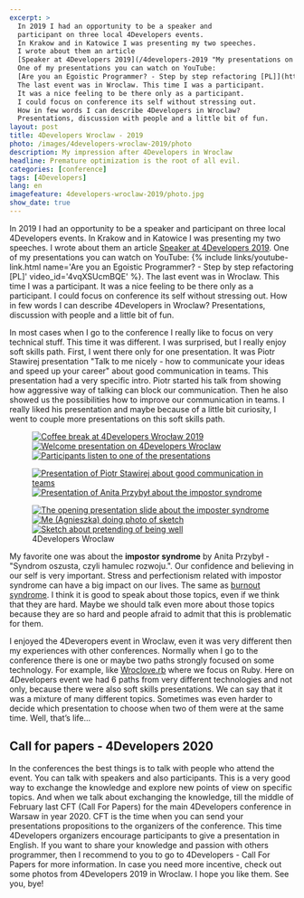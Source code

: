 ```yaml
---
excerpt: >
  In 2019 I had an opportunity to be a speaker and
  participant on three local 4Developers events.
  In Krakow and in Katowice I was presenting my two speeches.
  I wrote about them an article
  [Speaker at 4Developers 2019](/4developers-2019 "My presentations on 4Developers 2019").
  One of my presentations you can watch on YouTube:
  [Are you an Egoistic Programmer? - Step by step refactoring [PL]](https://www.youtube.com/watch?v=4vqXSUcmBQE).
  The last event was in Wroclaw. This time I was a participant.
  It was a nice feeling to be there only as a participant.
  I could focus on conference its self without stressing out.
  How in few words I can describe 4Developers in Wroclaw?
  Presentations, discussion with people and a little bit of fun.
layout: post
title: 4Developers Wroclaw - 2019
photo: /images/4developers-wroclaw-2019/photo
description: My impression after 4Developers in Wroclaw
headline: Premature optimization is the root of all evil.
categories: [conference]
tags: [4Developers]
lang: en
imagefeature: 4developers-wroclaw-2019/photo.jpg
show_date: true
---
```


In 2019 I had an opportunity to be a speaker and participant on three local 4Developers events. In Krakow and in Katowice I was presenting my two speeches. I wrote about them an article [Speaker at 4Developers 2019]({{site.baseurl}}/4developers-2019 "My presentations on 4Developers 2019"). One of my presentations you can watch on YouTube:
{% include links/youtube-link.html
   name='Are you an Egoistic Programmer? - Step by step refactoring [PL]'
   video_id='4vqXSUcmBQE' %}.
The last event was in Wroclaw. This time I was a participant. It was a nice feeling to be there only as a participant. I could focus on conference its self without stressing out. How in few words I can describe 4Developers in Wroclaw? Presentations, discussion with people and a little bit of fun. 

In most cases when I go to the conference I really like to focus on very technical stuff. This time it was different. I was surprised, but I really enjoy soft skills path. First, I went there only for one presentation. It was Piotr Stawirej presentation "Talk to me nicely - how to communicate your ideas and speed up your career" about good communication in teams. This presentation had a very specific intro. Piotr started his talk from showing how aggressive way of talking can block our communication. Then he also showed us the possibilities how to improve our communication in teams. I really liked his presentation and maybe because of a little bit curiosity, I went to couple more presentations on this soft skills path. 

<figure class='third'>
  <a href="{{ site.baseurl_root }}/images/4developers-wroclaw-2019/01-coffee-break-4developers-wroclaw-2019.jpg">
    <img src="{{ site.baseurl_root }}/images/4developers-wroclaw-2019/thumbs/01-coffee-break-4developers-wroclaw-2019.jpg"
         alt='Coffee break at 4Developers Wrocław 2019'>
  </a>
  <a href="{{ site.baseurl_root }}/images/4developers-wroclaw-2019/02-welcome-presentation-4developers-wroclaw-2019.jpg">
    <img src="{{ site.baseurl_root }}/images/4developers-wroclaw-2019/thumbs/02-welcome-presentation-4developers-wroclaw-2019.jpg"
         alt='Welcome presentation on 4Developers Wroclaw'>
  </a>
  <a href="{{ site.baseurl_root }}/images/4developers-wroclaw-2019/03-participants-4developers-wroclaw-2019.jpg">
    <img src="{{ site.baseurl_root }}/images/4developers-wroclaw-2019/thumbs/03-participants-4developers-wroclaw-2019.jpg"
         alt='Participants listen to one of the presentations'>
  </a>
</figure>
<figure class='half'>
  <a href="{{ site.baseurl_root }}/images/4developers-wroclaw-2019/04-good-team-communication-piotr-stawirej.jpg">
    <img src="{{ site.baseurl_root }}/images/4developers-wroclaw-2019/thumbs/04-good-team-communication-piotr-stawirej.jpg"
         alt='Presentation of Piotr Stawirej about good communication in teams'>
  </a>
  <a href="{{ site.baseurl_root }}/images/4developers-wroclaw-2019/05-impostor-syndrome-anita-przybyl.jpg">
    <img src="{{ site.baseurl_root }}/images/4developers-wroclaw-2019/thumbs/05-impostor-syndrome-anita-przybyl.jpg"
         alt='Presentation of Anita Przybył about the impostor syndrome'>
  </a>
</figure>
<figure class='third'>
  <a href="{{ site.baseurl_root }}/images/4developers-wroclaw-2019/06-imposter-syndrome-opening-slide.jpg">
    <img src="{{ site.baseurl_root }}/images/4developers-wroclaw-2019/thumbs/06-imposter-syndrome-opening-slide.jpg"
         alt='The opening presentation slide about the imposter syndrome'>
  </a>
  <a href="{{ site.baseurl_root }}/images/4developers-wroclaw-2019/07-imposter-syndrome-recursion.jpg">
    <img src="{{ site.baseurl_root }}/images/4developers-wroclaw-2019/thumbs/07-imposter-syndrome-recursion.jpg"
         alt='Me (Agnieszka) doing photo of sketch'>
  </a>
  <a href="{{ site.baseurl_root }}/images/4developers-wroclaw-2019/08-impostor-syndrome-calling-for-help.jpg">
    <img src="{{ site.baseurl_root }}/images/4developers-wroclaw-2019/thumbs/08-impostor-syndrome-calling-for-help.jpg"
         alt='Sketch about pretending of being well'>
  </a>
  <figcaption>4Developers Wroclaw</figcaption>
</figure>

My favorite one was about the **impostor syndrome** by Anita Przybył - "Syndrom oszusta, czyli hamulec rozwoju.". Our confidence and believing in our self is very important. Stress and perfectionism related with impostor syndrome can have a big impact on our lives. The same as [burnout syndrome]({{site.baseurl}}/occupational-burnout "Occupational burnout syndrome"). I think it is good to speak about those topics, even if we think that they are hard. Maybe we should talk even more about those topics because they are so hard and people afraid to admit that this is problematic for them. 

I enjoyed the 4Deveropers event in Wroclaw, even it was very different then my experiences with other conferences. Normally when I go to the conference there is one or maybe two paths strongly focused on some technology. For example, like [Wroclove.rb]({{site.baseurl}}/wrocloverb-2019 "Wroclove.rb 2019 - summary") where we focus on Ruby. Here on 4Developers event we had 6 paths from very different technologies and not only, because there were also soft skills presentations. We can say that it was a mixture of many different topics. Sometimes was even harder to decide which presentation to choose when two of them were at the same time. Well, that’s life...

## Call for papers - 4Developers 2020

In the conferences the best things is to talk with people who attend the event. You can talk with speakers and also participants. This is a very good way to exchange the knowledge and explore new points of view on specific topics. And when we talk about exchanging the knowledge, till the middle of February last CFT (Call For Papers) for the main 4Developers conference in Warsaw in year 2020. CFT is the time when you can send your presentations propositions to the organizers of the conference. This time 4Developers organizers encourage participants to give a presentation in English. If you want to share your knowledge and passion with others programmer, then I recommend to you to go to 4Developers - Call For Papers for more information. In case you need more incentive, check out some photos from 4Developers 2019 in Wroclaw. I hope you like them. See you, bye! 
